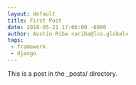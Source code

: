 ```yaml
---
layout: default
title: First Post
date: 2018-05-21 17:06:00 -0800
author: Austin Riba <ariba@lco.global>
tags:
 - framework
 - django
---
```

This is a post in the _posts/ directory.
